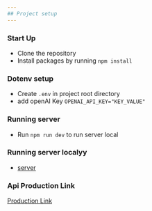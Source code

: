 ```yaml
---
## Project setup
---
```


### Start Up

- Clone the repository
- Install packages by running `npm install`

### Dotenv setup

- Create `.env` in project root directory
- add openAI Key `OPENAI_API_KEY="KEY_VALUE"`


### Running server

- Run `npm run dev` to run server local

### Running server localyy

- [server](http://localhost:3500/)


### Api Production Link

[Production Link](https://movie-scripts-summarizer.onrender.com)

